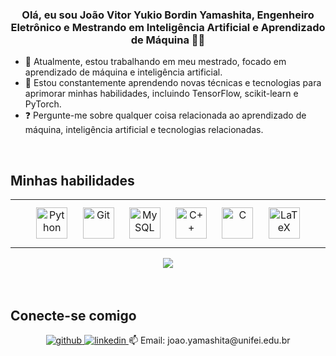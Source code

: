 ### <div align="center">Olá, eu sou João Vitor Yukio Bordin Yamashita, Engenheiro Eletrônico e Mestrando em Inteligência Artificial e Aprendizado de Máquina 👨‍💻</div>  

- 🔭 Atualmente, estou trabalhando em meu mestrado, focado em aprendizado de máquina e inteligência artificial.
- 🌱 Estou constantemente aprendendo novas técnicas e tecnologias para aprimorar minhas habilidades, incluindo TensorFlow, scikit-learn e PyTorch.
- ❓ Pergunte-me sobre qualquer coisa relacionada ao aprendizado de máquina, inteligência artificial e tecnologias relacionadas.

<br/>  

## Minhas habilidades  
<table align = "center"><tr><td valign="top" width="33%">

<div align="center">  
<a href="https://www.python.org/" target="_blank"><img style="margin: 10px" src="https://profilinator.rishav.dev/skills-assets/python-original.svg" alt="Python" height="50" /></a>  
<a href="https://github.com/" target="_blank"><img style="margin: 10px" src="https://profilinator.rishav.dev/skills-assets/git-scm-icon.svg" alt="Git" height="50" /></a>  
<a href="https://www.mysql.com/" target="_blank"><img style="margin: 10px" src="https://profilinator.rishav.dev/skills-assets/mysql-original-wordmark.svg" alt="MySQL" height="50" /></a>  
<a href="https://www.cplusplus.com/" target="_blank"><img style="margin: 10px" src="https://profilinator.rishav.dev/skills-assets/cplusplus-original.svg" alt="C++" height="50" /></a>  
<a href="https://www.cprogramming.com/" target="_blank"><img style="margin: 10px" src="https://profilinator.rishav.dev/skills-assets/c-original.svg" alt="C" height="50" /></a>  
<a href="https://www.latex-project.org/" target="_blank"><img style="margin: 10px" src="https://profilinator.rishav.dev/skills-assets/latex.png" alt="LaTeX" height="50" /></a>  
</div>

</td></tr></table>  
<div align="center"><img src="https://github-readme-stats.vercel.app/api/top-langs/?username=JoaoYukio&hide_border=true&layout=compact" align="center" /></div>
<br/>  


<br/>

## Conecte-se comigo  
<div align="center">
<a href="https://github.com/JoaoYukio" target="_blank">
<img src=https://img.shields.io/badge/github-%2324292e.svg?&style=for-the-badge&logo=github&logoColor=white alt=github style="margin-bottom: 5px;" />
</a>
<a href="https://linkedin.com/in/joao-vitor-yukio-bordin-yamashita-863bb9146/" target="_blank">
<img src=https://img.shields.io/badge/linkedin-%231E77B5.svg?&style=for-the-badge&logo=linkedin&logoColor=white alt=linkedin style="margin-bottom: 5px;" />
</a>  
📫 Email: joao.yamashita@unifei.edu.br
</div>  

<br/>  


